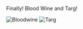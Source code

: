 Finally! Blood Wine and Targ!

![Bloodwine](https://vignette.wikia.nocookie.net/memoryalpha/images/9/99/Klingon_bloodwine_bottles%2C_The_way_of_the_warrior.jpg/revision/latest/scale-to-width-down/180?cb=20060323104348&path-prefix=en) ![Targ](https://vignette.wikia.nocookie.net/memoryalpha/images/f/fe/Targ.jpg/revision/latest/scale-to-width-down/180?cb=20120729150638&path-prefix=en)